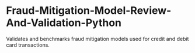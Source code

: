 # Fraud-Mitigation-Model-Review-And-Validation-Python
Validates and benchmarks fraud mitigation models used for credit and debit card transactions.
